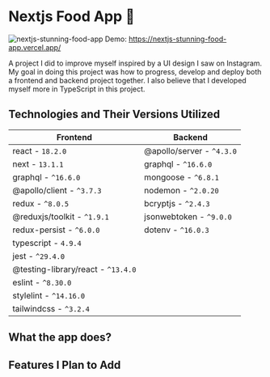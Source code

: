 # Nextjs Food App 🍲

![nextjs-stunning-food-app](https://user-images.githubusercontent.com/68701178/215937215-b32a2f2b-4731-4e59-978f-481ed5f3163b.png)
Demo: https://nextjs-stunning-food-app.vercel.app/

A project I did to improve myself inspired by a UI design I saw on Instagram. My goal in doing this project was how to progress, develop and deploy both a frontend and backend project together. I also believe that I developed myself more in TypeScript in this project.

## Technologies and Their Versions Utilized

| Frontend | Backend | 
| -------- | ------- |
| react - `18.2.0` | @apollo/server - `^4.3.0` |
| next  - `13.1.1` | graphql - `^16.6.0` |
| graphql - `^16.6.0` | mongoose - `^6.8.1` |
| @apollo/client - `^3.7.3` | nodemon - `^2.0.20` |
| redux - `^8.0.5` | bcryptjs - `^2.4.3` |
| @reduxjs/toolkit - `^1.9.1` | jsonwebtoken - `^9.0.0` |
| redux-persist - `^6.0.0` | dotenv - `^16.0.3` |
| typescript - `4.9.4` |
| jest - `^29.4.0` |
| @testing-library/react - `^13.4.0` |
| eslint - `^8.30.0` |
| stylelint - `^14.16.0` |
| tailwindcss - `^3.2.4` |

## What the app does?

## Features I Plan to Add
